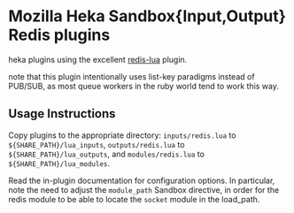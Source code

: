 Mozilla Heka Sandbox{Input,Output} Redis plugins
================================================

heka plugins using the excellent [redis-lua](https://github.com/nrk/redis-lua) plugin.

note that this plugin intentionally uses list-key paradigms instead of PUB/SUB,
as most queue workers in the ruby world tend to work this way.

Usage Instructions
------------------
Copy plugins to the appropriate directory: `inputs/redis.lua` to `${SHARE_PATH}/lua_inputs`,
`outputs/redis.lua` to `${SHARE_PATH}/lua_outputs`, and `modules/redis.lua` to 
`${SHARE_PATH}/lua_modules`. 

Read the in-plugin documentation for configuration options. In particular, note the need
to adjust the `module_path` Sandbox directive, in order for the redis module to be able to
locate the `socket` module in the load_path.
